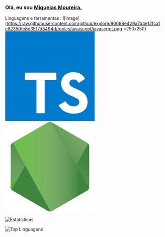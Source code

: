 ### Olá, eu sou [ Miqueias Moureira. ](https://github.com/miqueias-moureira)

Linguagens e ferramentas :
![image](https://raw.githubusercontent.com/github/explore/80688e429a7d4ef2fca1e82350fe8e3517d3494d/topics/javascript/javascript.png =250x250)
![image](https://raw.githubusercontent.com/github/explore/80688e429a7d4ef2fca1e82350fe8e3517d3494d/topics/typescript/typescript.png)
![image](https://raw.githubusercontent.com/github/explore/80688e429a7d4ef2fca1e82350fe8e3517d3494d/topics/nodejs/nodejs.png)

![ Estatísticas ](https://github-readme-stats.vercel.app/api?username=miqueias-moureira&show_icons=true&theme=radical)

![ Top Linguagens ](https://github-readme-stats.vercel.app/api/top-langs/?username=miqueias-moureira)

<!--
**miqueias-moureira/miqueias-moureira** is a ✨ _special_ ✨ repository because its `README.md` (this file) appears on your GitHub profile.

Here are some ideas to get you started:

- 🔭 I’m currently working on ...
- 🌱 I’m currently learning ...
- 👯 I’m looking to collaborate on ...
- 🤔 I’m looking for help with ...
- 💬 Ask me about ...
- 📫 How to reach me: ...
- 😄 Pronouns: ...
- ⚡ Fun fact: ...
-->
